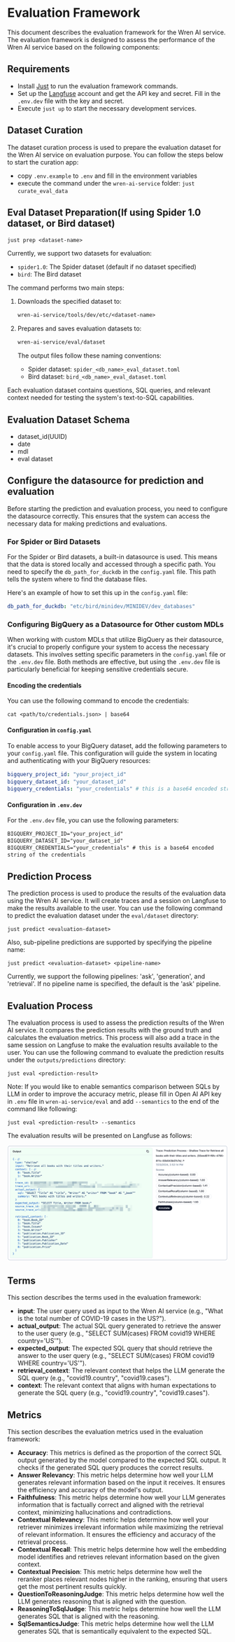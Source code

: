 # Evaluation Framework

This document describes the evaluation framework for the Wren AI service. The evaluation framework is designed to assess the performance of the Wren AI service based on the following components:

## Requirements

- Install [Just](https://github.com/casey/just?tab=readme-ov-file#packages) to run the evaluation framework commands.
- Set up the [Langfuse](https://cloud.langfuse.com) account and get the API key and secret. Fill in the `.env.dev` file with the key and secret.
- Execute `just up` to start the necessary development services.

## Dataset Curation

The dataset curation process is used to prepare the evaluation dataset for the Wren AI service on evaluation purpose. You can follow the steps below to start the curation app:

- copy `.env.example` to `.env` and fill in the environment variables
- execute the command under the `wren-ai-service` folder: `just curate_eval_data`

## Eval Dataset Preparation(If using Spider 1.0 dataset, or Bird dataset)

```cli
just prep <dataset-name>
```

Currently, we support two datasets for evaluation:

- `spider1.0`: The Spider dataset (default if no dataset specified)
- `bird`: The Bird dataset

The command performs two main steps:

1. Downloads the specified dataset to:

   ```txt
   wren-ai-service/tools/dev/etc/<dataset-name>
   ```

2. Prepares and saves evaluation datasets to:

   ```txt
   wren-ai-service/eval/dataset
   ```

   The output files follow these naming conventions:

   - Spider dataset: `spider_<db_name>_eval_dataset.toml`
   - Bird dataset: `bird_<db_name>_eval_dataset.toml`

Each evaluation dataset contains questions, SQL queries, and relevant context needed for testing the system's text-to-SQL capabilities.

## Evaluation Dataset Schema

- dataset_id(UUID)
- date
- mdl
- eval dataset

## Configure the datasource for prediction and evaluation

Before starting the prediction and evaluation process, you need to configure the datasource correctly. This ensures that the system can access the necessary data for making predictions and evaluations.

### For Spider or Bird Datasets

For the Spider or Bird datasets, a built-in datasource is used. This means that the data is stored locally and accessed through a specific path. You need to specify the `db_path_for_duckdb` in the `config.yaml` file. This path tells the system where to find the database files.

Here's an example of how to set this up in the `config.yaml` file:

```yaml
db_path_for_duckdb: "etc/bird/minidev/MINIDEV/dev_databases"
```

### Configuring BigQuery as a Datasource for Other custom MDLs

When working with custom MDLs that utilize BigQuery as their datasource, it's crucial to properly configure your system to access the necessary datasets. This involves setting specific parameters in the `config.yaml` file or the `.env.dev` file. Both methods are effective, but using the `.env.dev` file is particularly beneficial for keeping sensitive credentials secure.

#### Encoding the credentials

You can use the following command to encode the credentials:

```cli
cat <path/to/credentials.json> | base64
```

#### Configuration in `config.yaml`

To enable access to your BigQuery dataset, add the following parameters to your `config.yaml` file. This configuration will guide the system in locating and authenticating with your BigQuery resources:

```yaml
bigquery_project_id: "your_project_id"
bigquery_dataset_id: "your_dataset_id"
bigquery_credentials: "your_credentials" # this is a base64 encoded string of the credentials
```

#### Configuration in `.env.dev`

For the `.env.dev` file, you can use the following parameters:

```env
BIGQUERY_PROJECT_ID="your_project_id"
BIGQUERY_DATASET_ID="your_dataset_id"
BIGQUERY_CREDENTIALS="your_credentials" # this is a base64 encoded string of the credentials
```

## Prediction Process

The prediction process is used to produce the results of the evaluation data using the Wren AI service. It will create traces and a session on Langfuse to make the results available to the user. You can use the following command to predict the evaluation dataset under the `eval/dataset` directory:

```cli
just predict <evaluation-dataset>
```

Also, sub-pipeline predictions are supported by specifying the pipeline name:

```cli
just predict <evaluation-dataset> <pipeline-name>
```

Currently, we support the following pipelines: 'ask', 'generation', and 'retrieval'. If no pipeline name is specified, the default is the 'ask' pipeline.

## Evaluation Process

The evaluation process is used to assess the prediction results of the Wren AI service. It compares the prediction results with the ground truth and calculates the evaluation metrics. This process will also add a trace in the same session on Langfuse to make the evaluation results available to the user. You can use the following command to evaluate the prediction results under the `outputs/predictions` directory:

```cli
just eval <prediction-result>
```

Note: If you would like to enable semantics comparison between SQLs by LLM in order to improve the accuracy metric, please fill in Open AI API key in `.env` file in `wren-ai-service/eval` and add `--semantics` to the end of the command like following:

```cli
just eval <prediction-result> --semantics
```

The evaluation results will be presented on Langfuse as follows:

![shallow_trace_example](../docs/imgs/shallow_trace_example.png)

## Terms

This section describes the terms used in the evaluation framework:

- **input**: The user query used as input to the Wren AI service (e.g., "What is the total number of COVID-19 cases in the US?").
- **actual_output**: The actual SQL query generated to retrieve the answer to the user query (e.g., "SELECT SUM(cases) FROM covid19 WHERE country='US'").
- **expected_output**: The expected SQL query that should retrieve the answer to the user query (e.g., "SELECT SUM(cases) FROM covid19 WHERE country='US'").
- **retrieval_context**: The relevant context that helps the LLM generate the SQL query (e.g., "covid19.country", "covid19.cases").
- **context**: The relevant context that aligns with human expectations to generate the SQL query (e.g., "covid19.country", "covid19.cases").

## Metrics

This section describes the evaluation metrics used in the evaluation framework:

- **Accuracy**: This metrics is defined as the proportion of the correct SQL output generated by the model compared to the expected SQL output. It checks if the generated SQL query produces the correct results.
- **Answer Relevancy**: This metric helps determine how well your LLM generates relevant information based on the input it receives. It ensures the efficiency and accuracy of the model's output.
- **Faithfulness**: This metric helps determine how well your LLM generates information that is factually correct and aligned with the retrieval context, minimizing hallucinations and contradictions.
- **Contextual Relevancy**: This metric helps determine how well your retriever minimizes irrelevant information while maximizing the retrieval of relevant information. It ensures the efficiency and accuracy of the retrieval process.
- **Contextual Recall**: This metric helps determine how well the embedding model identifies and retrieves relevant information based on the given context.
- **Contextual Precision**: This metric helps determine how well the reranker places relevant nodes higher in the ranking, ensuring that users get the most pertinent results quickly.
- **QuestionToReasoningJudge**: This metric helps determine how well the LLM generates reasoning that is aligned with the question.
- **ReasoningToSqlJudge**: This metric helps determine how well the LLM generates SQL that is aligned with the reasoning.
- **SqlSemanticsJudge**: This metric helps determine how well the LLM generates SQL that is semantically equivalent to the expected SQL.
